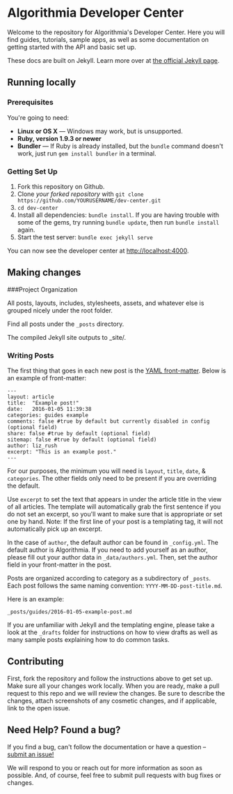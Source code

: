 
Algorithmia Developer Center
========

Welcome to the repository for Algorithmia's Developer Center. Here you will find guides, tutorials, sample apps, as well as some documentation on getting started with the API and basic set up.

These docs are built on Jekyll. Learn more over at [the official Jekyll page](http://jekyllrb.com/).

Running locally
------------------------------

### Prerequisites

You're going to need:

 - **Linux or OS X** — Windows may work, but is unsupported.
 - **Ruby, version 1.9.3 or newer**
 - **Bundler** — If Ruby is already installed, but the `bundle` command doesn't work, just run `gem install bundler` in a terminal.

### Getting Set Up

 1. Fork this repository on Github.
 2. Clone *your forked repository* with `git clone https://github.com/YOURUSERNAME/dev-center.git`
 3. `cd dev-center`
 4. Install all dependencies: `bundle install`. If you are having trouble with some of the gems, try running `bundle update`, then run `bundle install` again.
 5. Start the test server: `bundle exec jekyll serve`

You can now see the developer center at <http://localhost:4000>.


Making changes
-------------

###Project Organization

All posts, layouts, includes, stylesheets, assets, and whatever else is grouped nicely under the root folder. 

Find all posts under the `_posts` directory.

The compiled Jekyll site outputs to _site/.


### Writing Posts

The first thing that goes in each new post is the [YAML front-matter](http://jekyllrb.com/docs/frontmatter/). Below is an example of front-matter:

```
---
layout: article
title:  "Example post!"
date:   2016-01-05 11:39:38
categories: guides example
comments: false #true by default but currently disabled in config (optional field)
share: false #true by default (optional field)
sitemap: false #true by default (optional field)
author: liz_rush
excerpt: "This is an example post."
---
```

For our purposes, the minimum you will need is `layout`, `title`, `date`, & `categories`. The other fields only need to be present if you are overriding the default. 

Use `excerpt` to set the text that appears in under the article title in the view of all articles. The template will automatically grab the first sentence if you do not set an excerpt, so you'll want to make sure that is appropriate or set one by hand. Note: If the first line of your post is a templating tag, it will not automatically pick up an excerpt. 

In the case of `author`, the default author can be found in `_config.yml`. The default author is Algorithmia. If you need to add yourself as an author, please fill out your author data in `_data/authors.yml`. Then, set the author field in your front-matter in the post. 

Posts are organized according to category as a subdirectory of `_posts`. Each post follows the same naming convention: `YYYY-MM-DD-post-title.md`.

Here is an example:
```
_posts/guides/2016-01-05-example-post.md
```


If you are unfamiliar with Jekyll and the templating engine, please take a look at the `_drafts` folder for instructions on how to view drafts as well as many sample posts explaining how to do common tasks. 


Contributing
-------------

First, fork the repository and follow the instructions above to get set up. Make sure all your changes work locally. When you are ready, make a pull request to this repo and we will review the changes. Be sure to describe the changes, attach screenshots of any cosmetic changes, and if applicable, link to the open issue.


Need Help? Found a bug?
----------------

If you find a bug, can't follow the documentation or have a question – [submit an issue!](https://github.com/algorithmiaio/dev-center/issues)

We will respond to you or reach out for more information as soon as possible. And, of course, feel free to submit pull requests with bug fixes or changes.